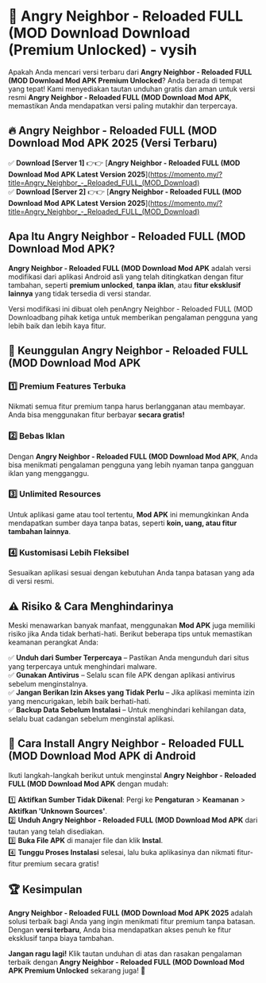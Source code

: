 # 🎯 Angry Neighbor - Reloaded FULL (MOD Download  Download (Premium Unlocked) -  vysih

Apakah Anda mencari versi terbaru dari **Angry Neighbor - Reloaded FULL (MOD Download Mod APK Premium Unlocked**? Anda berada di tempat yang tepat! Kami menyediakan tautan unduhan gratis dan aman untuk versi resmi **Angry Neighbor - Reloaded FULL (MOD Download Mod APK**, memastikan Anda mendapatkan versi paling mutakhir dan terpercaya.

## 🔥 Angry Neighbor - Reloaded FULL (MOD Download Mod APK 2025 (Versi Terbaru)

✅ **Download [Server 1]** 👉👉 [**Angry Neighbor - Reloaded FULL (MOD Download Mod APK Latest Version 2025**](https://momento.my/?title=Angry_Neighbor_-_Reloaded_FULL_(MOD_Download)  
✅ **Download [Server 2]** 👉👉 [**Angry Neighbor - Reloaded FULL (MOD Download Mod APK Latest Version 2025**](https://momento.my/?title=Angry_Neighbor_-_Reloaded_FULL_(MOD_Download)  

## Apa Itu Angry Neighbor - Reloaded FULL (MOD Download Mod APK?

**Angry Neighbor - Reloaded FULL (MOD Download Mod APK** adalah versi modifikasi dari aplikasi Android asli yang telah ditingkatkan dengan fitur tambahan, seperti **premium unlocked**, **tanpa iklan**, atau **fitur eksklusif lainnya** yang tidak tersedia di versi standar.

Versi modifikasi ini dibuat oleh penAngry Neighbor - Reloaded FULL (MOD Downloadbang pihak ketiga untuk memberikan pengalaman pengguna yang lebih baik dan lebih kaya fitur.

## 🎯 Keunggulan Angry Neighbor - Reloaded FULL (MOD Download Mod APK

### 1️⃣ Premium Features Terbuka
Nikmati semua fitur premium tanpa harus berlangganan atau membayar. Anda bisa menggunakan fitur berbayar **secara gratis!**

### 2️⃣ Bebas Iklan
Dengan **Angry Neighbor - Reloaded FULL (MOD Download Mod APK**, Anda bisa menikmati pengalaman pengguna yang lebih nyaman tanpa gangguan iklan yang mengganggu.

### 3️⃣ Unlimited Resources
Untuk aplikasi game atau tool tertentu, **Mod APK** ini memungkinkan Anda mendapatkan sumber daya tanpa batas, seperti **koin, uang, atau fitur tambahan lainnya**.

### 4️⃣ Kustomisasi Lebih Fleksibel
Sesuaikan aplikasi sesuai dengan kebutuhan Anda tanpa batasan yang ada di versi resmi.

## ⚠️ Risiko & Cara Menghindarinya

Meski menawarkan banyak manfaat, menggunakan **Mod APK** juga memiliki risiko jika Anda tidak berhati-hati. Berikut beberapa tips untuk memastikan keamanan perangkat Anda:

✅ **Unduh dari Sumber Terpercaya** – Pastikan Anda mengunduh dari situs yang terpercaya untuk menghindari malware.  
✅ **Gunakan Antivirus** – Selalu scan file APK dengan aplikasi antivirus sebelum menginstalnya.  
✅ **Jangan Berikan Izin Akses yang Tidak Perlu** – Jika aplikasi meminta izin yang mencurigakan, lebih baik berhati-hati.  
✅ **Backup Data Sebelum Instalasi** – Untuk menghindari kehilangan data, selalu buat cadangan sebelum menginstal aplikasi.

## 📌 Cara Install Angry Neighbor - Reloaded FULL (MOD Download Mod APK di Android

Ikuti langkah-langkah berikut untuk menginstal **Angry Neighbor - Reloaded FULL (MOD Download Mod APK** dengan mudah:

1️⃣ **Aktifkan Sumber Tidak Dikenal**: Pergi ke **Pengaturan** > **Keamanan** > **Aktifkan 'Unknown Sources'**.  
2️⃣ **Unduh Angry Neighbor - Reloaded FULL (MOD Download Mod APK** dari tautan yang telah disediakan.  
3️⃣ **Buka File APK** di manajer file dan klik **Instal**.  
4️⃣ **Tunggu Proses Instalasi** selesai, lalu buka aplikasinya dan nikmati fitur-fitur premium secara gratis!

## 🏆 Kesimpulan

**Angry Neighbor - Reloaded FULL (MOD Download Mod APK 2025** adalah solusi terbaik bagi Anda yang ingin menikmati fitur premium tanpa batasan. Dengan **versi terbaru**, Anda bisa mendapatkan akses penuh ke fitur eksklusif tanpa biaya tambahan.

**Jangan ragu lagi!** Klik tautan unduhan di atas dan rasakan pengalaman terbaik dengan **Angry Neighbor - Reloaded FULL (MOD Download Mod APK Premium Unlocked** sekarang juga! 🚀
